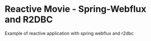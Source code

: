 # Reactive Movie - Spring-Webflux and R2DBC

Example of reactive application with spring webflux and r2dbc
